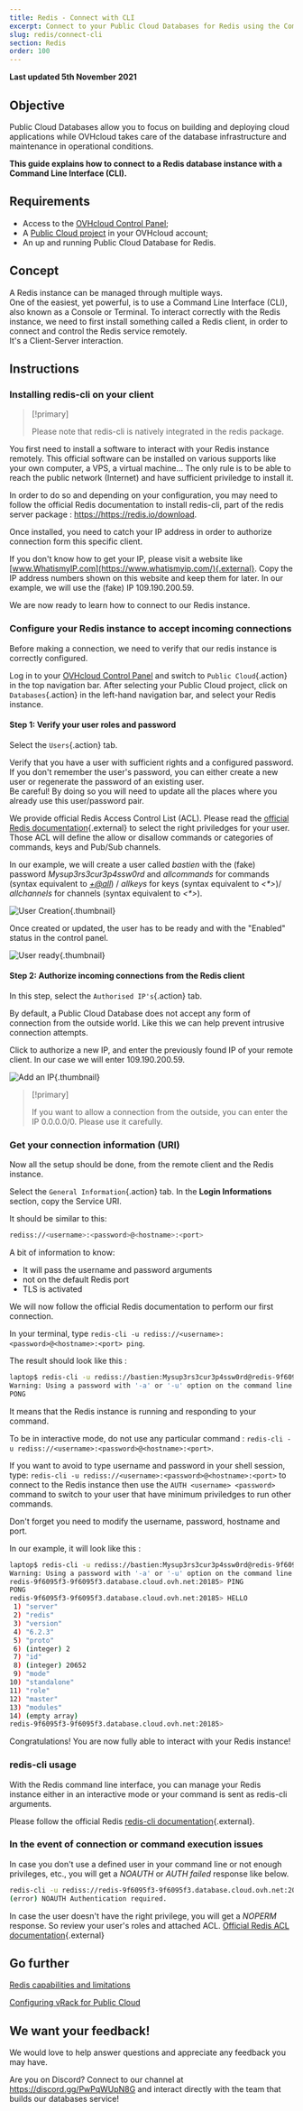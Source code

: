 ```yaml
---
title: Redis - Connect with CLI
excerpt: Connect to your Public Cloud Databases for Redis using the Command Line Interface (CLI)
slug: redis/connect-cli
section: Redis
order: 100
---
```


**Last updated 5th November 2021**

## Objective

Public Cloud Databases allow you to focus on building and deploying cloud applications while OVHcloud takes care of the database infrastructure and maintenance in operational conditions.

**This guide explains how to connect to a Redis database instance with a Command Line Interface (CLI).**

## Requirements

- Access to the [OVHcloud Control Panel](https://www.ovh.com/auth/?action=gotomanager&from=https://www.ovh.co.uk/&ovhSubsidiary=GB);
- A [Public Cloud project](https://www.ovhcloud.com/en-gb/public-cloud/) in your OVHcloud account;
- An up and running Public Cloud Database for Redis.

## Concept

A Redis instance can be managed through multiple ways.<br>
One of the easiest, yet powerful, is to use a Command Line Interface (CLI), also known as a Console or Terminal.
To interact correctly with the Redis instance, we need to first install something called a Redis client, in order to connect and control the Redis service remotely.<br>
It's a Client-Server interaction.

## Instructions

### Installing redis-cli on your client

> [!primary]
>
> Please note that redis-cli is natively integrated in the redis package.
>

You first need to install a software to interact with your Redis instance remotely. This official software can be installed on various supports like your own computer, a VPS, a virtual machine... The only rule is to be able to reach the public network (Internet) and have sufficient priviledge to install it.

In order to do so and depending on your configuration, you may need to follow the official Redis documentation to install redis-cli, part of the redis server package : <https://https://redis.io/download>. 

Once installed, you need to catch your IP address in order to authorize connection form this specific client.

If you don't know how to get your IP, please visit a website like [www.WhatismyIP.com](https://www.whatismyip.com/){.external}.
Copy the IP address numbers shown on this website and keep them for later.
In our example, we will use the (fake) IP 109.190.200.59.

We are now ready to learn how to connect to our Redis instance.

### Configure your Redis instance to accept incoming connections

Before making a connection, we need to verify that our redis instance is correctly configured.

Log in to your [OVHcloud Control Panel](https://www.ovh.com/auth/?action=gotomanager&from=https://www.ovh.co.uk/&ovhSubsidiary=GB) and switch to `Public Cloud`{.action} in the top navigation bar. After selecting your Public Cloud project, click on `Databases`{.action} in the left-hand navigation bar, and select your Redis instance.

#### Step 1: Verify your user roles and password

Select the `Users`{.action} tab. 

Verify that you have a user with sufficient rights and a configured password. If you don't remember the user's password, you can either create a new user or regenerate the password of an existing user.<br>
Be careful! By doing so you will need to update all the places where you already use this user/password pair.

We provide official Redis Access Control List (ACL). Please read the [official Redis documentation](https://redis.io/topics/acl/){.external} to select the right priviledges for your user. Those ACL will define the allow or disallow commands or categories of commands, keys and Pub/Sub channels.

In our example, we will create a user called *bastien* with the (fake) password *Mysup3rs3cur3p4ssw0rd* and *allcommands* for commands (syntax equivalent to *<+@all>*) / *allkeys* for keys (syntax equivalent to *<\*>*)/ *allchannels* for channels (syntax equivalent to *<\*>*).

![User Creation](images/user_creation.png){.thumbnail}

Once created or updated, the user has to be ready and with the "Enabled" status in the control panel.

![User ready](images/user_enabled.png){.thumbnail}

#### Step 2: Authorize incoming connections from the Redis client

In this step, select the `Authorised IP's`{.action} tab.

By default, a Public Cloud Database does not accept any form of connection from the outside world.
Like this we can help prevent intrusive connection attempts.

Click to authorize a new IP, and enter the previously found IP of your remote client. In our case we will enter 109.190.200.59.

![Add an IP](images/ip_whitelist.png){.thumbnail}

> [!primary]
>
> If you want to allow a connection from the outside, you can enter the IP 0.0.0.0/0. Please use it carefully.
>

### Get your connection information (URI)

Now all the setup should be done, from the remote client and the Redis instance.

Select the `General Information`{.action} tab. In the **Login Informations** section, copy the Service URI.

It should be similar to this:

```bash
rediss://<username>:<password>@<hostname>:<port>
```

A bit of information to know:

- It will pass the username and password arguments
- not on the default Redis port
- TLS is activated

We will now follow the official Redis documentation to perform our first connection.

In your terminal, type `redis-cli -u rediss://<username>:<password>@<hostname>:<port> ping`.

The result should look like this :

```bash
laptop$ redis-cli -u rediss://bastien:Mysup3rs3cur3p4ssw0rd@redis-9f6095f3-9f6095f3.database.cloud.ovh.net:20185 ping
Warning: Using a password with '-a' or '-u' option on the command line interface may not be safe.
PONG
```

It means that the Redis instance is running and responding to your command.

To be in interactive mode, do not use any particular command : 
`redis-cli -u rediss://<username>:<password>@<hostname>:<port>`.<br>

If you want to avoid to type username and password in your shell session, type:
`redis-cli -u rediss://<username>:<password>@<hostname>:<port>` 
to connect to the Redis instance then use the `AUTH <username> <password>` command to switch to your user that have minimum priviledges to run other commands. 

Don't forget you need to modify the username, password, hostname and port.

In our example, it will look like this :

```bash
laptop$ redis-cli -u rediss://bastien:Mysup3rs3cur3p4ssw0rd@redis-9f6095f3-9f6095f3.database.cloud.ovh.net:20185    
Warning: Using a password with '-a' or '-u' option on the command line interface may not be safe.
redis-9f6095f3-9f6095f3.database.cloud.ovh.net:20185> PING
PONG
redis-9f6095f3-9f6095f3.database.cloud.ovh.net:20185> HELLO
 1) "server"
 2) "redis"
 3) "version"
 4) "6.2.3"
 5) "proto"
 6) (integer) 2
 7) "id"
 8) (integer) 20652
 9) "mode"
10) "standalone"
11) "role"
12) "master"
13) "modules"
14) (empty array)
redis-9f6095f3-9f6095f3.database.cloud.ovh.net:20185> 
```

Congratulations! You are now fully able to interact with your Redis instance!

### redis-cli usage

With the Redis command line interface, you can manage your Redis instance either in an interactive mode or your command is sent as redis-cli arguments.

Please follow the official Redis [redis-cli documentation](https://redis.io/topics/rediscli/){.external}.

### In the event of connection or command execution issues

In case you don't use a defined user in your command line or not enough privileges, etc., you will get a *NOAUTH* or *AUTH failed* response like below.

```bash
redis-cli -u rediss://redis-9f6095f3-9f6095f3.database.cloud.ovh.net:20185 ping
(error) NOAUTH Authentication required.
```

In case the user doesn't have the right privilege, you will get a *NOPERM* response. So review your user's roles and attached ACL. [Official Redis ACL documentation](https://redis.io/topics/acl/){.external}

## Go further

[Redis capabilities and limitations](https://docs.ovh.com/gb/en/publiccloud/databases/redis/capabilities/)

[Configuring vRack for Public Cloud](https://docs.ovh.com/gb/en/public-cloud/public-cloud-vrack/)

## We want your feedback!

We would love to help answer questions and appreciate any feedback you may have.

Are you on Discord? Connect to our channel at <https://discord.gg/PwPqWUpN8G> and interact directly with the team that builds our databases service!